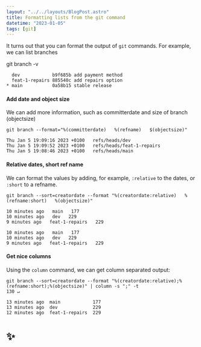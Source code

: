 ```yaml
---
layout: "../../layouts/BlogPost.astro"
title: Formatting lists from the git command
datetime: "2023-01-05"
tags: [git]
---
```


It turns out that you can format the output of `git` commands. For example, we can list branches

git branch -v

```
  dev            b9f685b add payment method
  feat-1-repairs 885540c add repairs option
* main           0a58b15 stable release
```

#### Add date and object size

We can add more information, such as committerdate and size of branch (objectsize)
```
git branch --format="%(committerdate)   %(refname)   $(objectsize)"
```
```
Thu Jan 5 19:09:16 2023 +0100   refs/heads/dev
Thu Jan 5 19:09:52 2023 +0100   refs/heads/feat-1-repairs
Thu Jan 5 19:08:46 2023 +0100   refs/heads/main
```

#### Relative dates, short ref name
We can format the values by adding, for example, `:relative` to the dates, or `:short` to a refname.

```
git branch --sort=creatordate --format "%(creatordate:relative)   %(refname:short)   %(objectsize)"
```

```
10 minutes ago   main   177
10 minutes ago   dev   229
9 minutes ago   feat-1-repairs   229
```

```
10 minutes ago   main   177
10 minutes ago   dev   229
9 minutes ago   feat-1-repairs   229
```

#### Get nice columns

Using the `column` command, we can get column separated output:

```
git branch --sort=creatordate --format "%(creatordate:relative);%(refname:short);%(objectsize)" | column -s ";" -t                                                                                     130 ↵
```
```
13 minutes ago  main            177
13 minutes ago  dev             229
12 minutes ago  feat-1-repairs  229
```

# ✨
